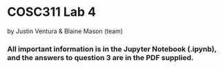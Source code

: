 # COSC311 Lab 4

by Justin Ventura & Blaine Mason (team)

### All important information is in the Jupyter Notebook (.ipynb), and the answers to question 3 are in the PDF supplied.
